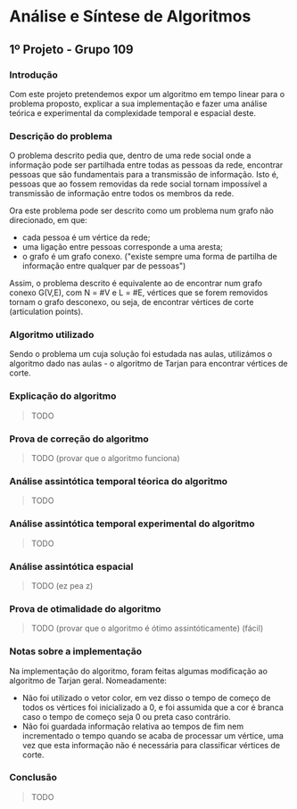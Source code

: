 # Análise e Síntese de Algoritmos
## 1º Projeto - Grupo 109

### Introdução
Com este projeto pretendemos expor um algoritmo em tempo linear para o problema proposto, explicar a sua implementação e fazer uma análise teórica e experimental da complexidade temporal e espacial deste.

### Descrição do problema
O problema descrito pedia que, dentro de uma rede social onde a informação pode ser partilhada entre todas as pessoas da rede, encontrar pessoas que são fundamentais para a transmissão de informação. Isto é, pessoas que ao fossem removidas da rede social tornam impossível a transmissão de informação entre todos os membros da rede.

Ora este problema pode ser descrito como um problema num grafo não direcionado, em que:
 + cada pessoa é um vértice da rede;
 + uma ligação entre pessoas corresponde a uma aresta;
 + o grafo é um grafo conexo. ("existe sempre uma
forma de partilha de informação entre qualquer par de pessoas")

Assim, o problema descrito é equivalente ao de encontrar num grafo conexo G(V,E), com N = #V e L = #E, vértices que se forem removidos tornam o grafo desconexo, ou seja, de encontrar vértices de corte (articulation points).

### Algoritmo utilizado
Sendo o problema um cuja solução foi estudada nas aulas, utilizámos o algoritmo dado nas aulas - o algoritmo de Tarjan para encontrar vértices de corte.

### Explicação do algoritmo
> TODO
### Prova de correção do algoritmo
> TODO (provar que o algoritmo funciona)
### Análise assintótica temporal téorica do algoritmo
> TODO
### Análise assintótica temporal experimental do algoritmo
> TODO
### Análise assintótica espacial
> TODO (ez pea z)
### Prova de otimalidade do algoritmo
> TODO (provar que o algoritmo é ótimo assintóticamente) (fácil)

### Notas sobre a implementação
Na implementação do algoritmo, foram feitas algumas modificação ao algoritmo de Tarjan geral. Nomeadamente:
+ Não foi utilizado o vetor color, em vez disso o tempo de começo de todos os vértices foi inicializado a 0, e foi assumida que a cor é branca caso o tempo de começo seja 0 ou preta caso contrário.
+ Não foi guardada informação relativa ao tempos de fim nem incrementado o tempo quando se acaba de processar um vértice, uma vez que esta informação não é necessária para classificar vértices de corte.

### Conclusão
> TODO
